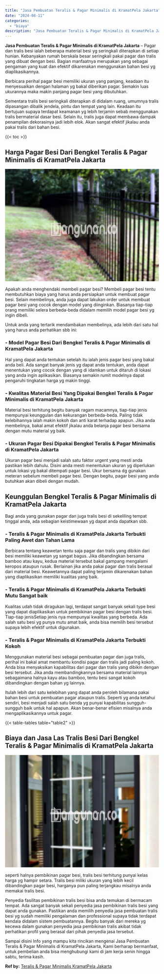 ```yaml
---
title: "Jasa Pembuatan Teralis & Pagar Minimalis di KramatPela Jakarta"
date: "2024-08-11"
categories: 
  - "biaya"
description: "Jasa Pembuatan Teralis & Pagar Minimalis di KramatPela Jakarta. Sampai disini Info yang mampu kita rincikan mengenai Jasa Pembuatan Teralis & Pagar Minimalis..."
---
```


**Jasa Pembuatan Teralis & Pagar Minimalis di KramatPela Jakarta** – Pagar dan tralis besi ialah beberapa material besi yg seringkali diterapkan di setiap hunian. Kebanyakan rumah berskala besar seringkali pakai pagar dan tralis yang dibuat dengan besi. Bagian manfaatnya merupakan yang sebagai pengaman yang kuat dan efektif dikarenakan menggunakan bahan besi yg diaplikasikannya.

Berbicara perihal pagar besi memiliki ukuran yang panjang, keadaan itu menyesuaikan dengan halaman yg bakal diberikan pagar. Semakin luas ukurannya maka makin panjang pagar besi yang dibutuhkan.

Sementara tralis besi seringkali diterapkan di didalam ruang, umumnya tralis dipasangan dibalik jendela, pintu dan tempat yang lain. Keadaan itu bertujuan supaya terdapat keamanan yg lebih terjamin sebab menggunakan tralis bermaterial dasar besi. Selain itu, tralis juga dapat membawa dampak penampilan dekorasinya jadi lebih elok. Akan sangat efektif jikalau anda pakai tralis dari bahan besi.

{{< toc >}}

## Harga Pagar Besi Dari Bengkel Teralis & Pagar Minimalis di KramatPela Jakarta

![Jasa Pembuatan Teralis & Pagar Minimalis di KramatPela Jakarta](/images/pagar-minimalis-murah-57.png)

Apakah anda menghendaki membeli pagar besi? Membeli pagar besi tentu membutuhkan biaya yang harus anda persiapkan untuk membuat pagar besi. Selain membelinya, anda juga dapat lakukan order untuk membuat pagar besi yang cocok dengan model yang diinginkan. Biasanya tiap-tiap orang memiliki selera berbeda-beda didalam memilih model pagar besi yg ingin dibeli.

Untuk anda yang tertarik mendambakan membelinya, ada lebih dari satu hal yang harus anda perhatikan sbb ini:
### \- Model Pagar Besi Dari Bengkel Teralis & Pagar Minimalis di KramatPela Jakarta

Hal yang dapat anda tentukan setelah itu ialah jenis pagar besi yang bakal anda beli. Ada sangat banyak jenis yg dapat anda tentukan, anda dapat menentukan yang cocok dengan yang di idamkan untuk ditaruh di lokasi yang anda ingin aplikasikan. Biasanya semakin rumit modelnya dapat pengaruhi tingkatan harga yg makin tinggi.

### \- Kwalitas Material Besi Yang Dipakai Bengkel Teralis & Pagar Minimalis di KramatPela Jakarta

Material besi terhitung begitu banyak ragam macamnya, tiap-tiap jenis mempunyai keunggulan dan kekurangan berbeda-beda. Paling tidak kelebihannya ialah makin kokoh dan anti karat terhadap apapun. Jika anda membelinya, bakal amat efektif jikalau anda belanja pagar besi bersama dengan mutu material yg baik.

### \- Ukuran Pagar Besi Dipakai Bengkel Teralis & Pagar Minimalis di KramatPela Jakarta

Ukuran pagar besi menjadi salah satu faktor urgent yang mesti anda pastikan lebih dahulu. Disini anda mesti menentukan ukuran yg diperlukan untuk lokasi yg bakal ditempati pagar besi. Ukur bersama dg gunakan meteran sebelum membeli pagar besi. Dengan begitu, pagar besi yang anda butuhkan akan dibeli dengan mudah.

## Keunggulan Bengkel Teralis & Pagar Minimalis di KramatPela Jakarta

Bagi anda yang gunakan pagar dan juga tralis besi di sekeliling tempat tinggal anda, ada sebagian keistimewaan yg dapat anda dapatkan sbb.

### \- Teralis & Pagar Minimalis di KramatPela Jakarta Terbukti Paling Awet dan Tahan Lama

Berbicara tentang keawetan tentu saja pagar dan tralis yang dibikin dari besi memiliki keawetan yg sangat bagus. Jika dibandingkan bersama bamboo atau kayu, kedua material tersebut bakal gampang mengalami keropos ataupun rusak. Berlainan jika anda pakai pagar dan tralis berasal dari material besi. Keawetannya dapat paling terjamin dikarenakan bahan yang diaplikasikan memiliki kualitas yang baik.

### \- Teralis & Pagar Minimalis di KramatPela Jakarta Terbukti Mutu Sangat baik

Kualitas udah tidak diragukan lagi, terdapat sangat banyak sekali type besi yang dapat diaplikasikan untuk pembikinan pagar besi dengan tralis besi. Tiap-tiap jenisSetiap jenis nya mempunyai kwalitas yang berbeda. Ada salah satu besi yg punya mutu amat baik, anda bisa memilih besi tersebut supaya lebih efektif untuk digunakan.

### \- Teralis & Pagar Minimalis di KramatPela Jakarta Terbukti Kokoh

Menggunakan material besi sebagai pembuatan pagar dan juga tralis, perihal ini bakal amat membantu kondisi pagar dan tralis jadi paling kokoh. Anda bisa menyaksikan kapabilitas dari pagar dan tralis yang dibikin dengan besi tersebut. Jika anda membandingkannya bersama material lainnya sebagaimana halnya kayu atau bamboo, tentu besi sangat kokoh dibandingkan dengan bahan yg lainnya.

Itulah lebih dari satu kelebihan yang dapat anda peroleh bilamana pakai bahan besi untuk pembuatan pagar ataupun tralis. Seperti yg anda ketahui sendiri, besi menjadi salah satu benda yg punyai kapabilitas sungguh-sungguh baik untuk hal apapun. Akan benar-benar efisien misalnya anda mengaplikasikannya untuk pagar.

{{< table-tables table="table2" >}}

## Biaya dan Jasa Las Tralis Besi Dari Bengkel Teralis & Pagar Minimalis di KramatPela Jakarta

![Jasa Pembuatan Teralis & Pagar Minimalis di KramatPela Jakarta](/images/teralis-minimalis-murah-39.png)

seperti halnya pembikinan pagar besi, tralis besi terhitung punyai kelas harga yg hampir setara. Tralis besi miliki ukuran yang lebih kecil dibandingkan pagar besi, harganya pun paling terjangkau misalnya anda memakai tralis besi.

Penyedia fasilitas pembikinan tralis besi bisa anda temukan di bermacam tempat. Ada sangat banyak sekali penyedia jasa pembikinan tralis besi yang dapat anda gunakan. Pastikan anda memilih penyedia jasa pembuatan tralis besi yg sudah memiliki pengalaman dan professional supaya tidak terdapat kendala didalam sistem pembuatannya. Begitu banyak dari mereka yg kecewa dalam gunakan penyedia jasa pembikinan tralis akibat tidak perhatikan profil yang berasal dari pihak penyedia jasa tersebut.

Sampai disini Info yang mampu kita rincikan mengenai Jasa Pembuatan Teralis & Pagar Minimalis di KramatPela Jakarta, Kami berharap bermanfaat, untuk pembelian anda bisa menghubungi kami di jam kerja senin hingga sabtu, terima kasih.

**Ref by:** [Teralis & Pagar Minimalis KramatPela Jakarta](https://id.wikipedia.org/wiki/Teralis)

